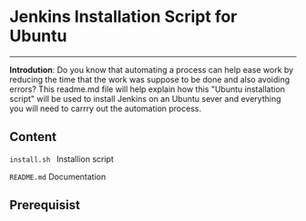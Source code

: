 # Jenkins Installation  Script for Ubuntu
__________________________________________________________________________________________________________________________________

**Introdution**: Do you know that automating a process can help ease work by reducing the time that the work was suppose to be done and 
also avoiding errors? This readme.md  file will help explain how this "Ubuntu installation script" will be used to install Jenkins on an Ubuntu sever and everything you will need to carrry out the automation process. 

## **Content**

```install.sh ```  Installion script

```README.md``` Documentation

## **Prerequisist**



